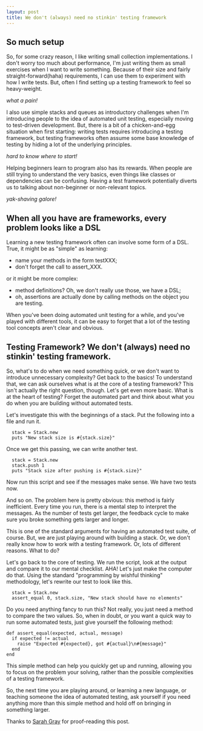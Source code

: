 ```yaml
---
layout: post
title: We don't (always) need no stinkin' testing framework
---
```

## So much setup
So, for some crazy reason, I like writing small collection implementations. I don't worry too much about performance, I'm just writing them as small exercises when I want to write something. Because of their size and fairly straight-forward(haha) requirements, I can use them to experiment with how I write tests. But, often I find setting up a testing framework to feel so heavy-weight.

*what a pain!*

I also use simple stacks and queues as introductory challenges when I'm introducing people to the idea of automated unit testing, especially moving to test-driven development. But, there is a bit of a chicken-and-egg situation when first starting: writing tests requires introducing a testing framework, but testing frameworks often assume some base knowledge of testing by hiding a lot of the underlying principles.

*hard to know where to start!*

Helping beginners learn to program also has its rewards. When people are still trying to understand the very basics, even things like classes or dependencies can be confusing. Having a test framework potentially diverts us to talking about non-beginner or non-relevant topics.

*yak-shaving galore!*

## When all you have are frameworks, every problem looks like a DSL
Learning a new testing framework often can involve some form of a DSL. True, it might be as "simple" as learning:
* name your methods in the form testXXX;
* don't forget the call to assert_XXX.

or it might be more complex:
* method definitions? Oh, we don't really use those, we have a DSL;
* oh, assertions are actually done by calling methods on the object you are testing.

When you've been doing automated unit testing for a while, and you've played with different tools, it can be easy to forget that a lot of the testing tool concepts aren't clear and obvious.

## Testing Framework? We don't (always) need no stinkin' testing framework.
So, what's to do when we need something quick, or we don't want to introduce unnecessary complexity? Get back to the basics! To understand that, we can ask ourselves what is at the core of a testing framework? This isn't actually the right question, though. Let's get even more basic. What is at the heart of testing? Forget the automated part and think about what you do when you are building without automated tests.

Let's investigate this with the beginnings of a stack. Put the following into a file and run it.

```
  stack = Stack.new
  puts "New stack size is #{stack.size}"
```

Once we get this passing, we can write another test.

```
  stack = Stack.new
  stack.push 1
  puts "Stack size after pushing is #{stack.size}"
```

Now run this script and see if the messages make sense. We have two tests now.

And so on. The problem here is pretty obvious: this method is fairly inefficient. Every time you run, there is a mental step to interpret the messages. As the number of tests get larger, the feedback cycle to make sure you broke something gets larger and longer.

This is one of the standard arguments for having an automated test suite, of course. But, we are just playing around with building a stack. Or, we don't really know how to work with a testing framework. Or, lots of different reasons. What to do?

Let's go back to the core of testing. We run the script, look at the output and compare it to our mental checklist. AHA! Let's just make the computer do that. Using the standard "programming by wishful thinking" methodology, let's rewrite our test to look like this.

```
  stack = Stack.new
  assert_equal 0, stack.size, "New stack should have no elements"
```

Do you need anything fancy to run this? Not really, you just need a method to compare the two values. So, when in doubt, or you want a quick way to run some automated tests, just give yourself the following method:

```
def assert_equal(expected, actual, message)
  if expected != actual
    raise "Expected #{expected}, got #{actual}\n#{message}"
  end
end
```

This simple method can help you quickly get up and running, allowing you to focus on the problem your solving, rather than the possible complexities of a testing framework.

So, the next time you are playing around, or learning a new language, or teaching someone the idea of automated testing, ask yourself if you need anything more than this simple method and hold off on bringing in something larger.


Thanks to <a href="https://twitter.com/fablednet">Sarah Gray</a> for proof-reading this post.

